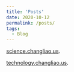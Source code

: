 ```yaml
---
title: 'Posts'
date: 2020-10-12
permalink: /posts/
tags:
  - Blog
---
```



[science.changliao.us](http://science.changliao.us).

[technology.changliao.us](http://technology.changliao.us).




